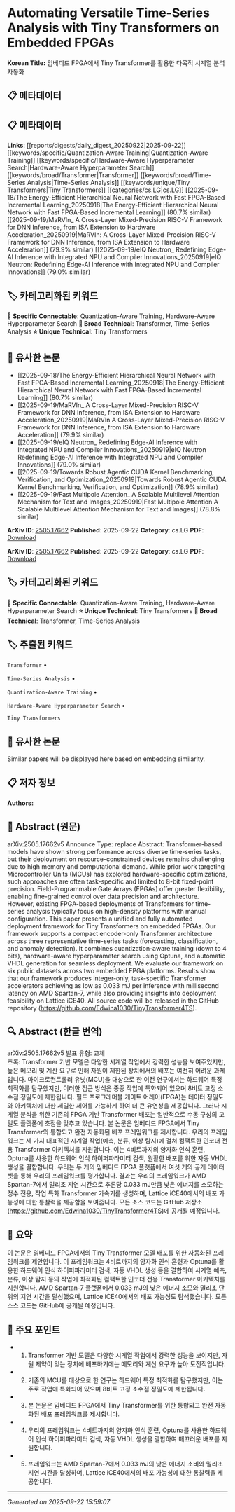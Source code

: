 # Automating Versatile Time-Series Analysis with Tiny Transformers on Embedded FPGAs

**Korean Title:** 임베디드 FPGA에서 Tiny Transformer를 활용한 다목적 시계열 분석 자동화

## 📋 메타데이터

## 📋 메타데이터

**Links**: [[reports/digests/daily_digest_20250922|2025-09-22]] [[keywords/specific/Quantization-Aware Training|Quantization-Aware Training]] [[keywords/specific/Hardware-Aware Hyperparameter Search|Hardware-Aware Hyperparameter Search]] [[keywords/broad/Transformer|Transformer]] [[keywords/broad/Time-Series Analysis|Time-Series Analysis]] [[keywords/unique/Tiny Transformers|Tiny Transformers]] [[categories/cs.LG|cs.LG]] [[2025-09-18/The Energy-Efficient Hierarchical Neural Network with Fast FPGA-Based Incremental Learning_20250918|The Energy-Efficient Hierarchical Neural Network with Fast FPGA-Based Incremental Learning]] (80.7% similar) [[2025-09-19/MaRVIn_ A Cross-Layer Mixed-Precision RISC-V Framework for DNN Inference, from ISA Extension to Hardware Acceleration_20250919|MaRVIn: A Cross-Layer Mixed-Precision RISC-V Framework for DNN Inference, from ISA Extension to Hardware Acceleration]] (79.9% similar) [[2025-09-19/eIQ Neutron_ Redefining Edge-AI Inference with Integrated NPU and Compiler Innovations_20250919|eIQ Neutron: Redefining Edge-AI Inference with Integrated NPU and Compiler Innovations]] (79.0% similar)

## 🏷️ 카테고리화된 키워드
**🔗 Specific Connectable**: Quantization-Aware Training, Hardware-Aware Hyperparameter Search
**🔬 Broad Technical**: Transformer, Time-Series Analysis
**⭐ Unique Technical**: Tiny Transformers
## 🔗 유사한 논문
- [[2025-09-18/The Energy-Efficient Hierarchical Neural Network with Fast FPGA-Based Incremental Learning_20250918|The Energy-Efficient Hierarchical Neural Network with Fast FPGA-Based Incremental Learning]] (80.7% similar)
- [[2025-09-19/MaRVIn_ A Cross-Layer Mixed-Precision RISC-V Framework for DNN Inference, from ISA Extension to Hardware Acceleration_20250919|MaRVIn A Cross-Layer Mixed-Precision RISC-V Framework for DNN Inference, from ISA Extension to Hardware Acceleration]] (79.9% similar)
- [[2025-09-19/eIQ Neutron_ Redefining Edge-AI Inference with Integrated NPU and Compiler Innovations_20250919|eIQ Neutron Redefining Edge-AI Inference with Integrated NPU and Compiler Innovations]] (79.0% similar)
- [[2025-09-19/Towards Robust Agentic CUDA Kernel Benchmarking, Verification, and Optimization_20250919|Towards Robust Agentic CUDA Kernel Benchmarking, Verification, and Optimization]] (78.9% similar)
- [[2025-09-19/Fast Multipole Attention_ A Scalable Multilevel Attention Mechanism for Text and Images_20250919|Fast Multipole Attention A Scalable Multilevel Attention Mechanism for Text and Images]] (78.8% similar)


**ArXiv ID**: [2505.17662](https://arxiv.org/abs/2505.17662)
**Published**: 2025-09-22
**Category**: cs.LG
**PDF**: [Download](https://arxiv.org/pdf/2505.17662.pdf)


**ArXiv ID**: [2505.17662](https://arxiv.org/abs/2505.17662)
**Published**: 2025-09-22
**Category**: cs.LG
**PDF**: [Download](https://arxiv.org/pdf/2505.17662.pdf)

## 🏷️ 카테고리화된 키워드
**🔗 Specific Connectable**: Quantization-Aware Training, Hardware-Aware Hyperparameter Search
**⭐ Unique Technical**: Tiny Transformers
**🔬 Broad Technical**: Transformer, Time-Series Analysis

## 🏷️ 추출된 키워드



`Transformer` • 

`Time-Series Analysis` • 

`Quantization-Aware Training` • 

`Hardware-Aware Hyperparameter Search` • 

`Tiny Transformers`



## 🔗 유사한 논문

Similar papers will be displayed here based on embedding similarity.

## 📋 저자 정보

**Authors:** 

## 📄 Abstract (원문)

arXiv:2505.17662v5 Announce Type: replace 
Abstract: Transformer-based models have shown strong performance across diverse time-series tasks, but their deployment on resource-constrained devices remains challenging due to high memory and computational demand. While prior work targeting Microcontroller Units (MCUs) has explored hardware-specific optimizations, such approaches are often task-specific and limited to 8-bit fixed-point precision. Field-Programmable Gate Arrays (FPGAs) offer greater flexibility, enabling fine-grained control over data precision and architecture. However, existing FPGA-based deployments of Transformers for time-series analysis typically focus on high-density platforms with manual configuration. This paper presents a unified and fully automated deployment framework for Tiny Transformers on embedded FPGAs. Our framework supports a compact encoder-only Transformer architecture across three representative time-series tasks (forecasting, classification, and anomaly detection). It combines quantization-aware training (down to 4 bits), hardware-aware hyperparameter search using Optuna, and automatic VHDL generation for seamless deployment. We evaluate our framework on six public datasets across two embedded FPGA platforms. Results show that our framework produces integer-only, task-specific Transformer accelerators achieving as low as 0.033 mJ per inference with millisecond latency on AMD Spartan-7, while also providing insights into deployment feasibility on Lattice iCE40. All source code will be released in the GitHub repository (https://github.com/Edwina1030/TinyTransformer4TS).

## 🔍 Abstract (한글 번역)

arXiv:2505.17662v5 발표 유형: 교체  
초록: Transformer 기반 모델은 다양한 시계열 작업에서 강력한 성능을 보여주었지만, 높은 메모리 및 계산 요구로 인해 자원이 제한된 장치에서의 배포는 여전히 어려운 과제입니다. 마이크로컨트롤러 유닛(MCU)을 대상으로 한 이전 연구에서는 하드웨어 특정 최적화를 탐구했지만, 이러한 접근 방식은 종종 작업에 특화되어 있으며 8비트 고정 소수점 정밀도에 제한됩니다. 필드 프로그래머블 게이트 어레이(FPGA)는 데이터 정밀도와 아키텍처에 대한 세밀한 제어를 가능하게 하여 더 큰 유연성을 제공합니다. 그러나 시계열 분석을 위한 기존의 FPGA 기반 Transformer 배포는 일반적으로 수동 구성의 고밀도 플랫폼에 초점을 맞추고 있습니다. 본 논문은 임베디드 FPGA에서 Tiny Transformer의 통합되고 완전 자동화된 배포 프레임워크를 제시합니다. 우리의 프레임워크는 세 가지 대표적인 시계열 작업(예측, 분류, 이상 탐지)에 걸쳐 컴팩트한 인코더 전용 Transformer 아키텍처를 지원합니다. 이는 4비트까지의 양자화 인식 훈련, Optuna를 사용한 하드웨어 인식 하이퍼파라미터 검색, 원활한 배포를 위한 자동 VHDL 생성을 결합합니다. 우리는 두 개의 임베디드 FPGA 플랫폼에서 여섯 개의 공개 데이터셋을 통해 우리의 프레임워크를 평가합니다. 결과는 우리의 프레임워크가 AMD Spartan-7에서 밀리초 지연 시간으로 추론당 0.033 mJ만큼 낮은 에너지를 소모하는 정수 전용, 작업 특화 Transformer 가속기를 생성하며, Lattice iCE40에서의 배포 가능성에 대한 통찰력을 제공함을 보여줍니다. 모든 소스 코드는 GitHub 저장소(https://github.com/Edwina1030/TinyTransformer4TS)에 공개될 예정입니다.

## 📝 요약

이 논문은 임베디드 FPGA에서의 Tiny Transformer 모델 배포를 위한 자동화된 프레임워크를 제안합니다. 이 프레임워크는 4비트까지의 양자화 인식 훈련과 Optuna를 활용한 하드웨어 인식 하이퍼파라미터 검색, 자동 VHDL 생성 등을 결합하여 시계열 예측, 분류, 이상 탐지 등의 작업에 최적화된 컴팩트한 인코더 전용 Transformer 아키텍처를 지원합니다. AMD Spartan-7 플랫폼에서 0.033 mJ의 낮은 에너지 소모와 밀리초 단위의 지연 시간을 달성했으며, Lattice iCE40에서의 배포 가능성도 탐색했습니다. 모든 소스 코드는 GitHub에 공개될 예정입니다.

## 🎯 주요 포인트


- 1. Transformer 기반 모델은 다양한 시계열 작업에서 강력한 성능을 보이지만, 자원 제약이 있는 장치에 배포하기에는 메모리와 계산 요구가 높아 도전적입니다.

- 2. 기존의 MCU를 대상으로 한 연구는 하드웨어 특정 최적화를 탐구했지만, 이는 주로 작업에 특화되어 있으며 8비트 고정 소수점 정밀도에 제한됩니다.

- 3. 본 논문은 임베디드 FPGA에서 Tiny Transformer를 위한 통합되고 완전 자동화된 배포 프레임워크를 제시합니다.

- 4. 우리의 프레임워크는 4비트까지의 양자화 인식 훈련, Optuna를 사용한 하드웨어 인식 하이퍼파라미터 검색, 자동 VHDL 생성을 결합하여 매끄러운 배포를 지원합니다.

- 5. 프레임워크는 AMD Spartan-7에서 0.033 mJ의 낮은 에너지 소비와 밀리초 지연 시간을 달성하며, Lattice iCE40에서의 배포 가능성에 대한 통찰력을 제공합니다.


---

*Generated on 2025-09-22 15:59:07*